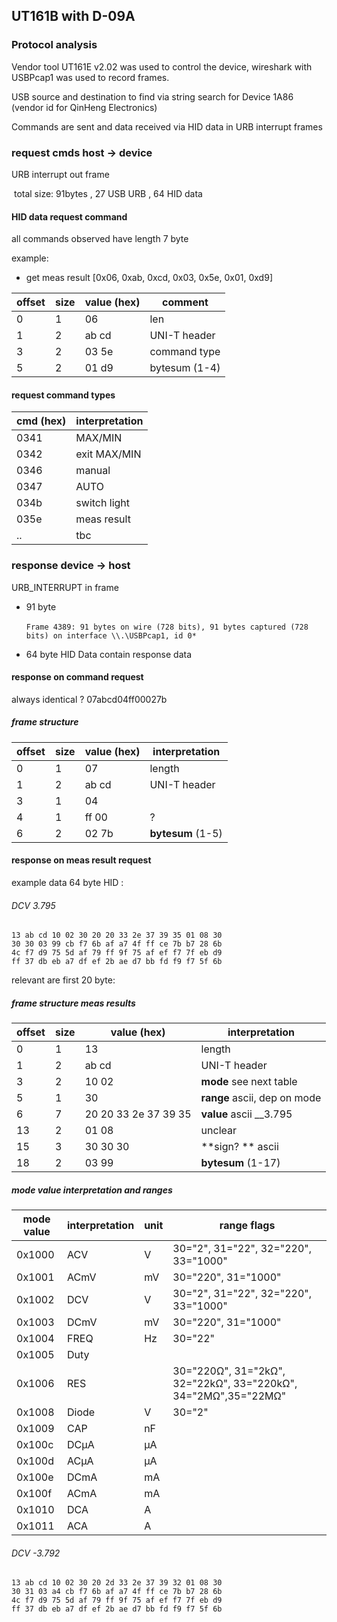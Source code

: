 ## UT161B with D-09A
### Protocol analysis

Vendor tool UT161E v2.02 was used to control the device, wireshark with USBPcap1 was used to record frames.

USB source and destination to find via string search for Device 1A86 (vendor id for QinHeng Electronics)

Commands are sent and data received via HID data in URB interrupt frames 

### request cmds host -> device

URB interrupt out frame 

​	total size: 91bytes , 27 USB URB , 64 HID data 

#### HID data request command

all commands observed have length 7 byte

example: 
- get meas result [0x06, 0xab, 0xcd, 0x03, 0x5e, 0x01, 0xd9] 

| offset   | size | value (hex) | comment |
| -------- | -- | ----------- | ------- |
| 0        | 1  | 06          | len     |
| 1        | 2  | ab cd       | UNI-T header |
| 3        | 2  | 03 5e       | command type |
| 5        | 2  | 01 d9       | bytesum (1-4) |


#### request command types

| cmd (hex) | interpretation |
| --------  |  ------------ |
| 0341      |  MAX/MIN      |
| 0342      |  exit MAX/MIN |
| 0346      |  manual       |
| 0347      |  AUTO         |
| 034b      |  switch light |
| 035e      |  meas result  |
| ..        |  tbc          |


### response device ->  host

URB_INTERRUPT in frame

- 91 byte

  ​	`Frame 4389: 91 bytes on wire (728 bits), 91 bytes captured (728 bits) on interface \\.\USBPcap1, id 0*`

- 64 byte HID Data contain response data

#### response on command request
always identical ? 
07abcd04ff00027b
##### frame structure
| offset | size | value (hex)          | interpretation      |
| -------| ---- | -------------------- | ------------------- |
| 0      | 1    | 07                   | length              |
| 1      | 2    | ab cd                | UNI-T header        |
| 3      | 1    | 04                   |                     |
| 4      | 1    | ff 00                | ?                    |
| 6      | 2    | 02 7b                | **bytesum** (1-5)  |


#### response on meas result request
example data 64 byte HID : 

###### DCV 3.795
````
13 ab cd 10 02 30 20 20 33 2e 37 39 35 01 08 30
30 30 03 99 cb f7 6b af a7 4f ff ce 7b b7 28 6b
4c f7 d9 75 5d af 79 ff 9f 75 af ef f7 7f eb d9
ff 37 db eb a7 df ef 2b ae d7 bb fd f9 f7 5f 6b
````
relevant are first 20 byte:

##### frame structure meas results
| offset | size | value (hex)          | interpretation      |
| -------| ---- | -------------------- | ------------------- |
| 0      | 1    | 13                   | length              |
| 1      | 2    | ab cd                | UNI-T header        |
| 3      | 2    | 10 02                | **mode** see next table      |
| 5      | 1    | 30                   | **range** ascii, dep on mode |
| 6      | 7    | 20 20 33 2e 37 39 35 | **value** ascii __3.795      |
| 13     | 2    | 01 08                | unclear                      |
| 15     | 3    | 30 30 30             | **sign? ** ascii             |
| 18     | 2    | 03 99                | **bytesum** (1-17)           |

##### mode value interpretation and ranges 

| mode value  |  interpretation |unit | range flags   |
| ----------- |  -------------- |---- | ------------  |
| 0x1000      | ACV             | V   | 30="2", 31="22", 32="220", 33="1000"  |
| 0x1001      | ACmV            | mV  | 30="220", 31="1000"                   |
| 0x1002      | DCV             | V   | 30="2", 31="22", 32="220", 33="1000"  |
| 0x1003      | DCmV            | mV  | 30="220", 31="1000"                   |
| 0x1004      | FREQ            | Hz  | 30="22"                               |
| 0x1005      | Duty            |     |   |
| 0x1006      | RES             |     | 30="220Ω", 31="2kΩ", 32="22kΩ", 33="220kΩ", 34="2MΩ",35="22MΩ" |
| 0x1008      | Diode           | V   | 30="2"  |
| 0x1009      | CAP             | nF  |   |
| 0x100c      | DCµA            | µA  |   |
| 0x100d      | ACµA            | µA  |   |
| 0x100e      | DCmA            | mA  |   |
| 0x100f      | ACmA            | mA  |   |
| 0x1010      | DCA             | A   |   |
| 0x1011      | ACA             | A   |   |

###### DCV -3.792
````
13 ab cd 10 02 30 20 2d 33 2e 37 39 32 01 08 30
30 31 03 a4 cb f7 6b af a7 4f ff ce 7b b7 28 6b
4c f7 d9 75 5d af 79 ff 9f 75 af ef f7 7f eb d9
ff 37 db eb a7 df ef 2b ae d7 bb fd f9 f7 5f 6b
````
